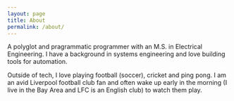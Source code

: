 ```yaml
---
layout: page
title: About
permalink: /about/
---
```



A polyglot and pragrammatic programmer with an M.S. in Electrical Engineering. I have a background in systems engineering and love building tools for automation.

Outside of tech, I love playing football (soccer), cricket and ping pong. I am an avid Liverpool football club fan and often wake up early in the morning (I live in the Bay Area and LFC is an English club) to watch them play.

